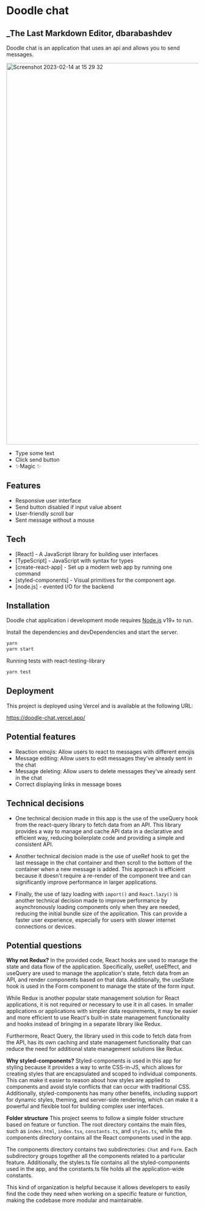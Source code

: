 # Doodle chat

## \_The Last Markdown Editor, dbarabashdev

Doodle chat is an application that uses an api and allows you to send messages.

<img width="998" alt="Screenshot 2023-02-14 at 15 29 32" src="https://user-images.githubusercontent.com/10253529/218767413-e8dab78e-0555-45ee-ba83-c98f842f43f0.png">

- Type some text
- Click send button
- ✨Magic ✨

## Features

- Responsive user interface
- Send button disabled if input value absent
- User-friendly scroll bar
- Sent message without a mouse

## Tech

- [React] - A JavaScript library for building user interfaces
- [TypeScript] - JavaScript with syntax for types
- [create-react-app] - Set up a modern web app by running one command
- [styled-components] - Visual primitives for the component age.
- [node.js] - evented I/O for the backend

## Installation

Doodle chat application i development mode requires [Node.js](https://nodejs.org/) v19+ to run.

Install the dependencies and devDependencies and start the server.

```sh
yarn
yarn start
```

Running tests with react-testing-library

```sh
yarn test
```

## Deployment

This project is deployed using Vercel and is available at the following URL:

https://doodle-chat.vercel.app/

## Potential features

- Reaction emojis: Allow users to react to messages with different emojis
- Message editing: Allow users to edit messages they've already sent in the chat
- Message deleting: Allow users to delete messages they've already sent in the chat
- Correct displaying links in message boxes

## Technical decisions

- One technical decision made in this app is the use of the useQuery hook from the react-query library to fetch data from an API. This library provides a way to manage and cache API data in a declarative and efficient way, reducing boilerplate code and providing a simple and consistent API.

- Another technical decision made is the use of useRef hook to get the last message in the chat container and then scroll to the bottom of the container when a new message is added. This approach is efficient because it doesn't require a re-render of the component tree and can significantly improve performance in larger applications.

- Finally, the use of lazy loading with `import()` and `React.lazy()` is another technical decision made to improve performance by asynchronously loading components only when they are needed, reducing the initial bundle size of the application. This can provide a faster user experience, especially for users with slower internet connections or devices.

## Potential questions

**Why not Redux?**
In the provided code, React hooks are used to manage the state and data flow of the application. Specifically, useRef, useEffect, and useQuery are used to manage the application's state, fetch data from an API, and render components based on that data. Additionally, the useState hook is used in the Form component to manage the state of the form input.

While Redux is another popular state management solution for React applications, it is not required or necessary to use it in all cases. In smaller applications or applications with simpler data requirements, it may be easier and more efficient to use React's built-in state management functionality and hooks instead of bringing in a separate library like Redux.

Furthermore, React Query, the library used in this code to fetch data from the API, has its own caching and state management functionality that can reduce the need for additional state management solutions like Redux.

**Why styled-components?**
Styled-components is used in this app for styling because it provides a way to write CSS-in-JS, which allows for creating styles that are encapsulated and scoped to individual components. This can make it easier to reason about how styles are applied to components and avoid style conflicts that can occur with traditional CSS. Additionally, styled-components has many other benefits, including support for dynamic styles, theming, and server-side rendering, which can make it a powerful and flexible tool for building complex user interfaces.

**Folder structure**
This project seems to follow a simple folder structure based on feature or function. The root directory contains the main files, such as `index.html`, `index.tsx`, `constants.ts`, and `styles.ts`, while the components directory contains all the React components used in the app.

The components directory contains two subdirectories: `Chat` and `Form`. Each subdirectory groups together all the components related to a particular feature. Additionally, the styles.ts file contains all the styled-components used in the app, and the constants.ts file holds all the application-wide constants.

This kind of organization is helpful because it allows developers to easily find the code they need when working on a specific feature or function, making the codebase more modular and maintainable.
